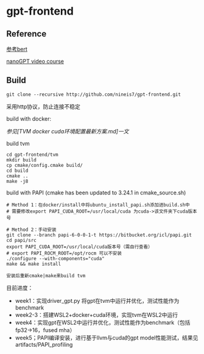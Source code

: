 # gpt-frontend

## Reference

[参考bert](https://tvm.apache.org/2020/07/14/bert-pytorch-tvm)

[nanoGPT video course](https://www.youtube.com/watch?v=kCc8FmEb1nY)

## Build
```
git clone --recursive http://github.com/nineis7/gpt-frontend.git
```
采用http协议，防止连接不稳定

build with docker:

*参见[TVM docker cuda环境配置最新方案.md]一文*

build tvm
```
cd gpt-frontend/tvm
mkdir build
cp cmake/config.cmake build/
cd build
cmake ..
make -j8
```

build with PAPI (cmake has been updated to 3.24.1 in cmake_source.sh)
```
# Method 1：在docker/install中将ubuntu_install_papi.sh添加进build.sh中
# 需要修改export PAPI_CUDA_ROOT=/usr/local/cuda 为cuda->该文件夹下cuda版本号

# Method 2：手动安装
git clone --branch papi-6-0-0-1-t https://bitbucket.org/icl/papi.git
cd papi/src
export PAPI_CUDA_ROOT=/usr/local/cuda版本号（需自行查看）
# export PAPI_ROCM_ROOT=/opt/rocm 可以不安装
./configure --with-components="cuda"
make && make install

安装后重新cmake|make来build tvm
```

目前进度：
- week1：实现driver_gpt.py 将gpt在tvm中运行并优化，测试性能作为benchmark
- week2-3：搭建WSL2+docker+cuda环境，实现tvm在WSL2中运行
- week4：实现gpt在WSL2中运行并优化，测试性能作为benchmark（包括fp32->16，fused mha）
- week5；PAPI编译安装，进行基于llvm与cuda的gpt model性能测试，结果见artifacts/PAPI_profiling